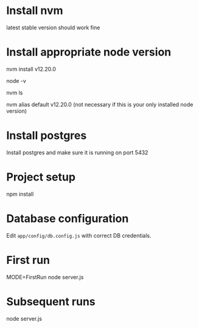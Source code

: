 # Install nvm
latest stable version should work fine

# Install appropriate node version
nvm install v12.20.0

node -v

nvm ls

nvm alias default v12.20.0 (not necessary if this is your only installed node version)

# Install postgres
Install postgres and make sure it is running on port 5432

# Project setup
npm install

# Database configuration
Edit `app/config/db.config.js` with correct DB credentials.

# First run
MODE=FirstRun node server.js

# Subsequent runs
node server.js
